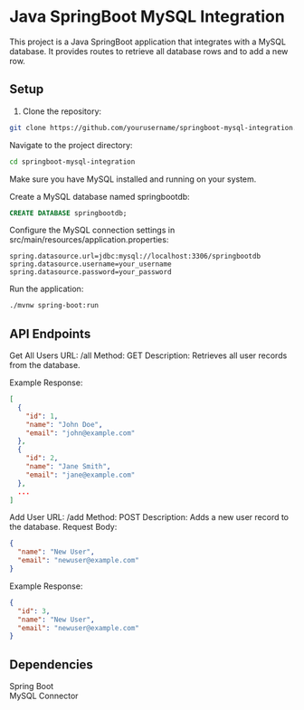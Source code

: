 # Java SpringBoot MySQL Integration

This project is a Java SpringBoot application that integrates with a MySQL database. It provides routes to retrieve all database rows and to add a new row.

## Setup

1. Clone the repository:
```bash
git clone https://github.com/yourusername/springboot-mysql-integration.git
```
Navigate to the project directory:

```bash
cd springboot-mysql-integration
```
Make sure you have MySQL installed and running on your system.

Create a MySQL database named springbootdb:

```sql
CREATE DATABASE springbootdb;
```

Configure the MySQL connection settings in src/main/resources/application.properties:

```properties
spring.datasource.url=jdbc:mysql://localhost:3306/springbootdb
spring.datasource.username=your_username
spring.datasource.password=your_password
```

Run the application:

```bash
./mvnw spring-boot:run
```

## API Endpoints
Get All Users
URL: /all
Method: GET
Description: Retrieves all user records from the database.

Example Response:
```json
[
  {
    "id": 1,
    "name": "John Doe",
    "email": "john@example.com"
  },
  {
    "id": 2,
    "name": "Jane Smith",
    "email": "jane@example.com"
  },
  ...
]
```
Add User
URL: /add
Method: POST
Description: Adds a new user record to the database.
Request Body:
```json
{
  "name": "New User",
  "email": "newuser@example.com"
}
```
Example Response:
```json
{
  "id": 3,
  "name": "New User",
  "email": "newuser@example.com"
}
```
## Dependencies
Spring Boot <br>
MySQL Connector
